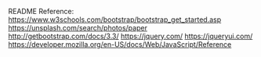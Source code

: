 README
Reference:
https://www.w3schools.com/bootstrap/bootstrap_get_started.asp
https://unsplash.com/search/photos/paper
http://getbootstrap.com/docs/3.3/
https://jquery.com/
https://jqueryui.com/
https://developer.mozilla.org/en-US/docs/Web/JavaScript/Reference
